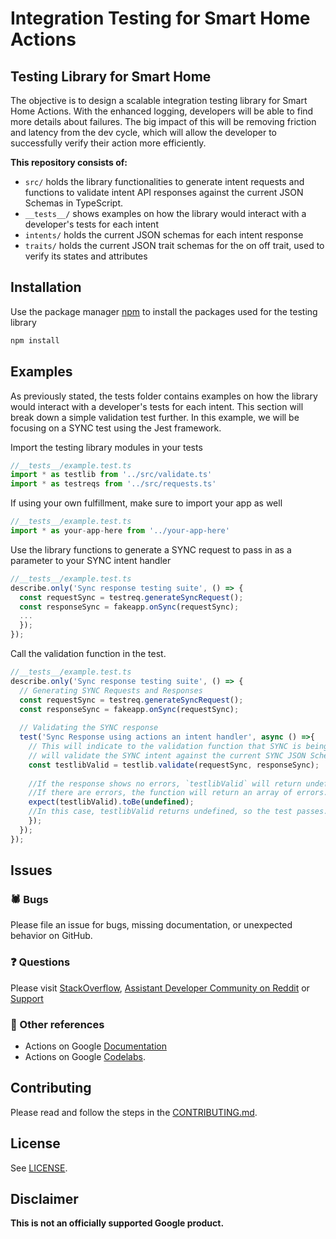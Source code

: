 # Integration Testing for Smart Home Actions  

## Testing Library for Smart Home

The objective is to design a scalable integration testing library for Smart Home Actions. With the enhanced logging, developers will be able to find more details about failures.
The big impact of this will be removing friction and latency from the dev cycle, which will allow the developer to successfully verify their action more efficiently.

**This repository consists of:**
- `src/` holds the library functionalities to generate intent requests and functions to validate intent API responses against the current JSON Schemas in TypeScript.
- `__tests__/` shows examples on how the library would interact with a developer's tests for each intent  
- `intents/` holds the current JSON schemas for each intent response 
- `traits/` holds the current JSON trait schemas for the on off trait, used to verify its states and attributes 

## Installation 
Use the package manager [npm](https://www.npmjs.com/) to install the packages used for the testing library 

```bash
npm install
```

## Examples 
As previously stated, the tests folder contains examples on how the library would interact with a developer's tests for each intent. This section will break down a simple validation test 
further. In this example, we will be focusing on a SYNC test using the Jest framework.

Import the testing library modules in your tests
```typescript
//__tests__/example.test.ts 
import * as testlib from '../src/validate.ts'
import * as testreqs from '../src/requests.ts'
```
If using your own fulfillment, make sure to import your app as well
```typescript
//__tests__/example.test.ts 
import * as your-app-here from '../your-app-here'
```

Use the library functions to generate a SYNC request to pass in as a parameter to your SYNC intent handler
```typescript
//__tests__/example.test.ts 
describe.only('Sync response testing suite', () => { 
  const requestSync = testreq.generateSyncRequest();
  const responseSync = fakeapp.onSync(requestSync);
  ...
  });
});
```

Call the validation function in the test.  
```typescript
//__tests__/example.test.ts 
describe.only('Sync response testing suite', () => {
  // Generating SYNC Requests and Responses 
  const requestSync = testreq.generateSyncRequest();
  const responseSync = fakeapp.onSync(requestSync);
  
  // Validating the SYNC response 
  test('Sync Response using actions an intent handler', async () =>{
    // This will indicate to the validation function that SYNC is being called and 
    // will validate the SYNC intent against the current SYNC JSON Schema.
    const testlibValid = testlib.validate(requestSync, responseSync);
    
    //If the response shows no errors, `testlibValid` will return undefined. 
    //If there are errors, the function will return an array of errors. 
    expect(testlibValid).toBe(undefined);
    //In this case, testlibValid returns undefined, so the test passes.
    });
  });
});
```

## Issues

### 🕷 Bugs
Please file an issue for bugs, missing documentation, or unexpected behavior on GitHub.

### ❓ Questions 
Please visit [StackOverflow](https://stackoverflow.com/questions/tagged/actions-on-google), [Assistant Developer Community on Reddit](https://www.reddit.com/r/GoogleAssistantDev/) or [Support](https://developers.google.com/assistant/support)

### 🤔 Other references 
- Actions on Google [Documentation](https://developers.google.com/assistant)
- Actions on Google [Codelabs](https://codelabs.developers.google.com/?cat=Assistant).

## Contributing

Please read and follow the steps in the [CONTRIBUTING.md](CONTRIBUTING.md).

## License

See [LICENSE](LICENSE).

## Disclaimer

**This is not an officially supported Google product.**